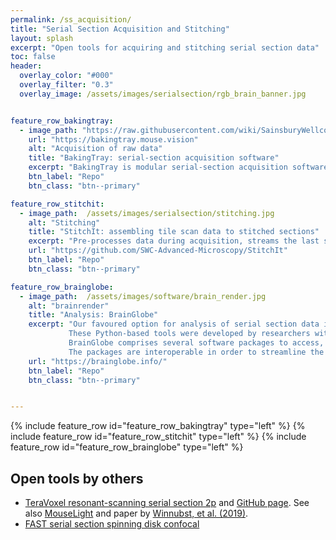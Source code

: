 ```yaml
---
permalink: /ss_acquisition/
title: "Serial Section Acquisition and Stitching"
layout: splash
excerpt: "Open tools for acquiring and stitching serial section data"
toc: false
header:
  overlay_color: "#000"
  overlay_filter: "0.3"
  overlay_image: /assets/images/serialsection/rgb_brain_banner.jpg


feature_row_bakingtray:
  - image_path: "https://raw.githubusercontent.com/wiki/SainsburyWellcomeCentre/StitchIt/images/rgb_brain_example.jpg"
    url: "https://bakingtray.mouse.vision"
    alt: "Acquisition of raw data"
    title: "BakingTray: serial-section acquisition software"
    excerpt: "BakingTray is modular serial-section acquisition software for MATLAB. It can easily be modified to utilize any desired acquisition hardware (scanners, stages, etc). Images are currently acquired with ScanImage, but BakingTray can easily be extended to work with any acquisition system (e.g. a spinning-disk confocal or your own scanning software). BakingTray is more of a research platform for catalyzing developments in serial section imaging than a complete turn-key system."
    btn_label: "Repo"
    btn_class: "btn--primary"

feature_row_stitchit:
  - image_path:  /assets/images/serialsection/stitching.jpg
    alt: "Stitching"
    title: "StitchIt: assembling tile scan data to stitched sections"
    excerpt: "Pre-processes data during acquisition, streams the last stitched section to a web page, initiates stitching automatically when acquisition completes. Includes tools for downsampling and generally batch-processing image stacks. Operations highly parallelized for speed."
    url: "https://github.com/SWC-Advanced-Microscopy/StitchIt"
    btn_label: "Repo"
    btn_class: "btn--primary"

feature_row_brainglobe:
  - image_path:  /assets/images/software/brain_render.jpg
    alt: "brainrender"
    title: "Analysis: BrainGlobe"
    excerpt: "Our favoured option for analysis of serial section data is the BrainGlobe suite.
             These Python-based tools were developed by researchers within the SWC and are now managed by a [dedicated team of software engineers](https://neuroinformatics.dev/). 
             BrainGlobe comprises several software packages to access, analyze and visualize anatomical data. 
             The packages are interoperable in order to streamline the process of going from raw data to publication-ready content."
    url: "https://brainglobe.info/"
    btn_label: "Repo"
    btn_class: "btn--primary"


---
```


{% include feature_row id="feature_row_bakingtray" type="left" %}
{% include feature_row id="feature_row_stitchit"   type="left" %}
{% include feature_row id="feature_row_brainglobe"   type="left" %}


## Open tools by others
- [TeraVoxel resonant-scanning serial section 2p](https://elifesciences.org/articles/10566) and [GitHub page](https://github.com/TeravoxelTwoPhotonTomography). See also [MouseLight](https://github.com/MouseLightPipeline) and paper by [Winnubst, et al. (2019)](https://www.sciencedirect.com/science/article/pii/S0092867419308426?via%3Dihub).
- [FAST serial section spinning disk confocal](https://www.nature.com/articles/s41596-019-0148-4)
